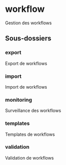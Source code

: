 ﻿# workflow

Gestion des workflows

## Sous-dossiers

### export

Export de workflows

### import

Import de workflows

### monitoring

Surveillance des workflows

### templates

Templates de workflows

### validation

Validation de workflows

